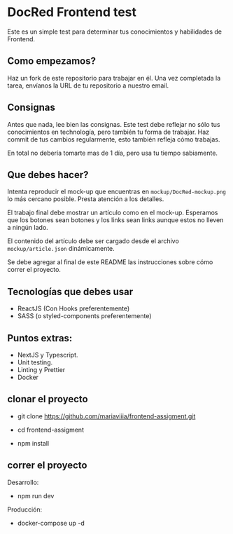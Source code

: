 # DocRed Frontend test

Este es un simple test para determinar tus conocimientos y habilidades de Frontend.

## Como empezamos?

Haz un fork de este repositorio para trabajar en él.
Una vez completada la tarea, envíanos la URL de tu repositorio a nuestro email.

## Consignas

Antes que nada, lee bien las consignas. Este test debe reflejar no sólo tus conocimientos en technología, pero también tu forma de trabajar.
Haz commit de tus cambios regularmente, esto también refleja cómo trabajas.

En total no debería tomarte mas de 1 día, pero usa tu tiempo sabiamente.

## Que debes hacer?

Intenta reproducir el mock-up que encuentras en `mockup/DocRed-mockup.png` lo más cercano posible.
Presta atención a los detalles.

El trabajo final debe mostrar un artículo como en el mock-up. Esperamos que los botones sean botones y los links sean links aunque estos no lleven a ningún lado.

El contenido del artículo debe ser cargado desde el archivo `mockup/article.json` dinámicamente.

Se debe agregar al final de este README las instrucciones sobre cómo correr el proyecto.

## Tecnologías que debes usar

-   ReactJS (Con Hooks preferentemente)
-   SASS (o styled-components preferentemente)

## Puntos extras:

-   NextJS y Typescript.
-   Unit testing.
-   Linting y Prettier
-   Docker

## clonar el proyecto

-   git clone https://github.com/mariaviiia/frontend-assigment.git

-   cd frontend-assigment

-   npm install

## correr el proyecto

Desarrollo:

-   npm run dev

Producción:

-   docker-compose up -d
